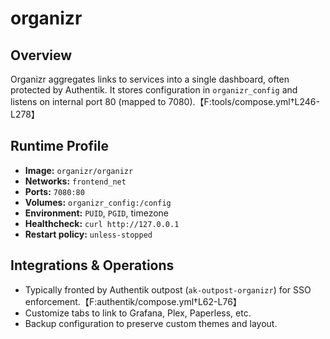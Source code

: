 # organizr

## Overview
Organizr aggregates links to services into a single dashboard, often protected by Authentik. It stores configuration in `organizr_config` and listens on internal port 80 (mapped to 7080).【F:tools/compose.yml†L246-L278】

## Runtime Profile
- **Image:** `organizr/organizr`
- **Networks:** `frontend_net`
- **Ports:** `7080:80`
- **Volumes:** `organizr_config:/config`
- **Environment:** `PUID`, `PGID`, timezone
- **Healthcheck:** `curl http://127.0.0.1`
- **Restart policy:** `unless-stopped`

## Integrations & Operations
- Typically fronted by Authentik outpost (`ak-outpost-organizr`) for SSO enforcement.【F:authentik/compose.yml†L62-L76】
- Customize tabs to link to Grafana, Plex, Paperless, etc.
- Backup configuration to preserve custom themes and layout.
